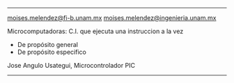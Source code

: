 ___
moises.melendez@fi-b.unam.mx
moises.melendez@ingenieria.unam.mx

Microcomputadoras: C.I. que ejecuta una instruccion a la vez
- De propósito general
- De propósito especifico

Jose Angulo Usategui, Microcontrolador PIC
___
